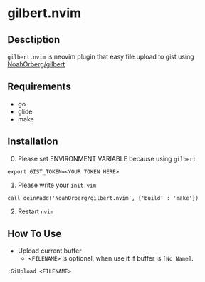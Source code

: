 # gilbert.nvim

## Desctiption
`gilbert.nvim` is neovim plugin that easy file upload to gist using [NoahOrberg/gilbert](http://github.com/NoahOrberg/gilbert) 

## Requirements
- go
- glide
- make

## Installation
0. Please set ENVIRONMENT VARIABLE because using `gilbert`
```
export GIST_TOKEN=<YOUR TOKEN HERE>
```
1. Please write your `init.vim`
```
call dein#add('NoahOrberg/gilbert.nvim', {'build' : 'make'})
```
2. Restart `nvim`

## How To Use
- Upload current buffer
  - `<FILENAME>` is optional, when use it if buffer is `[No Name]`.
```
:GiUpload <FILENAME>
```
